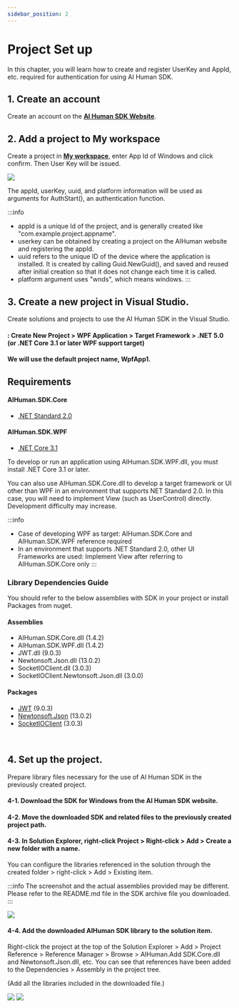 ```yaml
---
sidebar_position: 2
---
```


# Project Set up

In this chapter, you will learn how to create and register UserKey and AppId, etc. required for authentication for using AI Human SDK.

## 1. Create an account

Create an account on the **[AI Human SDK Website](https://aihuman.aistudios.com/)**.

## 2. Add a project to My workspace

Create a project in **[My workspace](https://aihuman.aistudios.com/aihuman/sdk)**, enter App Id of Windows and click confirm. Then User Key will be issued.

<img src="/img/aihuman/windows/SDK_WebPage_UserKey.png" />

The appId, userKey, uuid, and platform information will be used as arguments for AuthStart(), an authentication function.

:::info

- appId is a unique Id of the project, and is generally created like "com.example.project.appname".
- userkey can be obtained by creating a project on the AIHuman website and registering the appId.
- uuid refers to the unique ID of the device where the application is installed. It is created by calling Guid.NewGuid(), and saved and reused after initial creation so that it does not change each time it is called.
- platform argument uses "wnds", which means windows.
  :::

## 3. Create a new project in Visual Studio.

Create solutions and projects to use the AI Human SDK in the Visual Studio.

#### : Create New Project > WPF Application > Target Framework > .NET 5.0 (or .NET Core 3.1 or later WPF support target)

#### We will use the default project name, WpfApp1.

## Requirements

#### AIHuman.SDK.Core

- [.NET Standard 2.0](https://learn.microsoft.com/en-us/dotnet/standard/net-standard?tabs=net-standard-2-0)

#### AIHuman.SDK.WPF

- [.NET Core 3.1](https://dotnet.microsoft.com/en-us/download/dotnet/3.1)

To develop or run an application using AIHuman.SDK.WPF.dll, you must install .NET Core 3.1 or later.

You can also use AIHuman.SDK.Core.dll to develop a target framework or UI other than WPF in an environment that supports NET Standard 2.0.
In this case, you will need to implement View (such as UserControl) directly. Development difficulty may increase.

:::info

- Case of developing WPF as target: AIHuman.SDK.Core and AIHuman.SDK.WPF reference required
- In an environment that supports .NET Standard 2.0, other UI Frameworks are used: Implement View after referring to AIHuman.SDK.Core only
  :::

### Library Dependencies Guide

You should refer to the below assemblies with SDK in your project or install Packages from nuget.

#### Assemblies

- AIHuman.SDK.Core.dll (1.4.2)
- AIHuman.SDK.WPF.dll (1.4.2)
- JWT.dll (9.0.3)
- Newtonsoft.Json.dll (13.0.2)
- SocketIOClient.dll (3.0.3)
- SocketIOClient.Newtonsoft.Json.dll (3.0.0)

#### Packages

- [JWT](https://github.com/jwt-dotnet/jwt) (9.0.3)
- [Newtonsoft.Json](https://www.newtonsoft.com/json) (13.0.2)
- [SocketIOClient](https://github.com/doghappy/socket.io-client-csharp) (3.0.3)

<br/>

## 4. Set up the project.

Prepare library files necessary for the use of AI Human SDK in the previously created project.

#### 4-1. Download the SDK for Windows from the AI Human SDK website.

#### 4-2. Move the downloaded SDK and related files to the previously created project path.

#### 4-3. In Solution Explorer, right-click Project > Right-click > Add > Create a new folder with a name.

You can configure the libraries referenced in the solution through the created folder > right-click > Add > Existing item.

:::info
The screenshot and the actual assemblies provided may be different. Please refer to the README.md file in the SDK archive file you downloaded.
:::

<img src="/img/aihuman/windows/NewProject_Add_Sdk.png" />

#### 4-4. Add the downloaded AIHuman SDK library to the solution item.

Right-click the project at the top of the Solution Explorer > Add > Project Reference > Reference Manager > Browse > AIHuman.Add SDK.Core.dll and Newtonsoft.Json.dll, etc. You can see that references have been added to the Dependencies > Assembly in the project tree.

(Add all the libraries included in the downloaded file.)

<img src="/img/aihuman/windows/NewProject_Add_Ref.png" />

<img src="/img/aihuman/windows/NewProject_Init.png" />

<br/>
